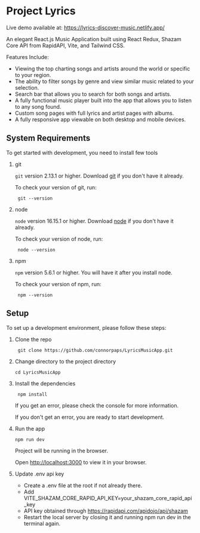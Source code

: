 # Project Lyrics

Live demo available at: https://lyrics-discover-music.netlify.app/

An elegant React.js Music Application built using React Redux, Shazam Core API from RapidAPI, Vite, and Tailwind CSS.

Features Include:
- Viewing the top charting songs and artists around the world or specific to your region.
- The ability to filter songs by genre and view similar music related to your selection.
- Search bar that allows you to search for both songs and artists.
- A fully functional music player built into the app that allows you to listen to any song found.
- Custom song pages with full lyrics and artist pages with albums.
- A fully responsive app viewable on both desktop and mobile devices.

## System Requirements

To get started with development, you need to install few tools

1. git 
   
   `git` version 2.13.1 or higher. Download [git](https://git-scm.com/downloads) if you don't have it already.

   To check your version of git, run:

   ```shell
    git --version
   ```

2. node 
   
   `node` version 16.15.1 or higher. Download [node](https://nodejs.org/en/download/) if you don't have it already.

   To check your version of node, run:

   ```shell
    node --version
   ```

3. npm
  
   `npm` version 5.6.1 or higher. You will have it after you install node.

   To check your version of npm, run:

   ```shell
    npm --version
   ```

## Setup

To set up a development environment, please follow these steps:

1. Clone the repo

   ```shell
    git clone https://github.com/connorpaps/LyricsMusicApp.git
   ```

2. Change directory to the project directory

    ```shell
    cd LyricsMusicApp
    ```

3. Install the dependencies
   
    ```shell
     npm install
    ```

    If you get an error, please check the console for more information.

    If you don't get an error, you are ready to start development.

4. Run the app
   
    ```shell
    npm run dev
    ```

    Project will be running in the browser.

    Open [http://localhost:3000](http://localhost:3000) to view it in your browser.
    
4. Update .env api key
   
    - Create a .env file at the root if not already there.
    - Add VITE_SHAZAM_CORE_RAPID_API_KEY=your_shazam_core_rapid_api_key
    - API key obtained through https://rapidapi.com/apidojo/api/shazam
    - Restart the local server by closing it and running npm run dev in the terminal again.
  

